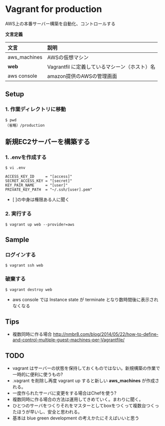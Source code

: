 # Vagrant for production

AWS上の本番サーバー構築を自動化、コントロールする


**文言定義**

|文言|説明|
|:--|:--|
|aws_machines|AWSの仮想マシン|
|**web**|Vagrantfil に定義しているマシーン（ホスト）名|
|aws console|amazon提供のAWSの管理画面|




## Setup

### 1. 作業ディレクトリに移動

```
$ pwd
（省略）/production
```






## 新規EC2サーバーを構築する


### 1. .envを作成する

```
$ vi .env

ACCESS_KEY_ID     = "[access]"
SECRET_ACCESS_KEY = "[secret]"
KEY_PAIR_NAME     = "[user]"
PRIVATE_KEY_PATH  = "~/.ssh/[user].pem"
```

* [ ]の中身は権限ある人に聞く


### 2. 実行する

```
$ vagrant up web --provider=aws
```



## Sample

### ログインする

```
$ vagrant ssh web
```

### 破棄する

```
$ vagrant destroy web
```

* aws console では Instance state が terminate となり数時間後に表示されなくなる



## Tips
* 複数同時に作る場合
http://nmbr8.com/blog/2014/05/22/how-to-define-and-control-multiple-guest-machines-per-Vagrantfile/



## TODO
* vagrant はサーバーの状態を保持しておくものではない。新規構築の作業で一時的に便利に使うもの?
* .vagrant を削除し再度 vagrant up すると新しい **aws_machines** が作成される。
* 一度作られたサーバに変更をする場合はChefを使う?
* 複数同時に作る場合の方法は運用してきめていく。まわりに聞く。
* ひとつのサーバをつくりそれをマスターとしてboxをつくって複数台つくったほうが早いし、安全と思われる。
* 基本は blue green development の考えかたにそえばいいと思う

